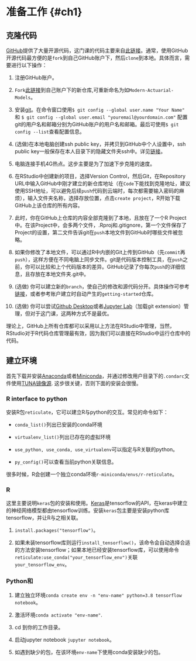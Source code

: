 # 准备工作 {#ch1}

## 克隆代码

[GitHub](https://github.com/)提供了大量开源代码，这门课的代码主要来自[此链接](https://github.com/JSchelldorfer/ActuarialDataScience)。通常，使用GitHub开源代码最方便的是`fork`到自己GitHub账户下，然后`clone`到本地。具体而言，需要进行以下操作：

1. 注册GitHub账户。

2. `Fork`[此链接](https://github.com/JSchelldorfer/ActuarialDataScience)到自己账户下的新仓库,可重新命名为如`Modern-Actuarial-Models`。

3. 安装[git](https://git-scm.com/)。在命令窗口使用`$ git config --global user.name "Your Name"` 和 `$ git config --global user.email "youremail@yourdomain.com"` 配置git的用户名和邮箱分别为GitHub账户的用户名和邮箱。最后可使用`$ git config --list`查看配置信息。

4. (选做)在本地电脑创建ssh public key，并拷贝到GitHub中个人设置中，ssh public key一般保存在本人目录下的隐藏文件夹ssh中。详见[链接](https://docs.github.com/en/free-pro-team@latest/github/authenticating-to-github/connecting-to-github-with-ssh)。

5. 电脑连接手机4G热点。这步主要是为了加速下步克隆的速度。

6. 在RStudio中创建新的项目，选择Version Control，然后Git，在Repository URL中输入GitHub中刚才建立的新仓库地址（在`Code`下能找到克隆地址，建议使用SSH地址，可以避免后续`push`代码到云端时，每次都需要输入密码的麻烦），输入文件夹名称，选择存放位置，点击`create project`，R开始下载GitHub上该仓库的所有内容。 

7. 此时，你在GitHub上仓库的内容全部克隆到了本地，且放在了一个R Project中。在该Project中，会多两个文件，.Rproj和.gitignore，第一个文件保存了Project的设置，第二文件告诉git在`push`本地文件到GitHub时哪些文件被忽略。

8. 如果你修改了本地文件，可以通过R中内嵌的Git上传到GitHub（先`commit`再`push`），这样方便在不同电脑上同步文件。git是代码版本控制工具，在`push`之前，你可以比较和上个代码版本的差异。GitHub记录了你每次`push`的详细信息，且存放在本地文件夹.git中。

9. (选做) 你可以建立新的`branch`，使自己的修改和源代码分开。具体操作可参考[链接](https://resources.github.com/whitepapers/github-and-rstudio/)，或者参考账户建立时自动产生的`getting-started`仓库。

10. (选做) 你可以尝试[Github Desktop](https://desktop.github.com/)或者[Jupyter Lab](https://jupyter.org/)（加载git extension）管理，但对于这门课，这两种方式不是最优。

理论上，GitHub上所有仓库都可以采用以上方法在RStudio中管理，当然，RStudio对于R代码仓库管理最有效，因为我们可以直接在RStudio中运行仓库中的代码。

## 建立环境

首先下载并安装[Anaconda](https://mirrors.tuna.tsinghua.edu.cn/help/anaconda/)或者[Miniconda](https://docs.conda.io/en/latest/miniconda.html)，并通过修改用户目录下的`.condarc`文件使用[TUNA镜像源](https://mirrors.tuna.tsinghua.edu.cn/help/anaconda/). 这步很关键，否则下面的安装会很慢。

### R interface to python

安装R包`reticulate`，它可以建立R与python的交互。常见的命令如下：

- `conda_list()`列出已安装的conda环境

- `virtualenv_list()`列出已存在的虚拟环境

- `use_python, use_conda, use_virtualenv`可以指定与R关联的python。

- `py_config()`可以查看当前python关联信息。

很多时候，R会创建一个独立conda环境`r-miniconda/envs/r-reticulate`。

### R

这里主要说明`keras`包的安装和使用。[Keras](https://keras.rstudio.com/)是tensorflow的API，在keras中建立的神经网络模型都由tensorflow训练。安装`keras`包主要是安装python库tensorflow，并让R与之相关联。

1. `install.packages("tensorflow")`。

2. 如果未装tensorflow库则运行`install_tensorflow()`，该命令会自动选择合适的方法安装tensorflow；如果本地已经安装tensorflow库，可以使用命令`reticulate:use_conda("your_tensorflow_env")`关联`your_tensorflow_env`。

### Python和

1. 建立独立环境`conda create env -n "env-name" python=3.8 tensorflow notebook`。

2. 激活环境`conda activate "env-name"`.

3. cd 到你的工作目录。

4. 启动jupyter notebook `jupyter notebook`。

5. 如遇到缺少的包，在该环境`env-name`下使用conda安装缺少的包。







